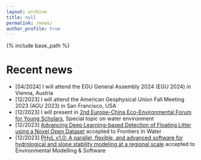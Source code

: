 ```yaml
---
layout: archive
title: null
permalink: /news/
author_profile: true
---
```

{% include base_path %}
# Recent news
- [04/2024] I will attend the EGU General Assembly 2024 (EGU 2024) in Vienna, Austria
- [12/2023] I will attend the American Geophysical Union Fall Meeting 2023 (AGU 2023) in San Francisco, USA
- [12/2023] I will present in [2nd Europe-China Eco-Environmental Forum for Young Scholars](https://eu-cnees.com/english), Special topic on water environment
- [12/2023] [Advancing Deep Learning-based Detection of Floating Litter using a Novel Open Dataset](https://www.frontiersin.org/journals/water/articles/10.3389/frwa.2023.1298465/abstract) accepted to Frontiers In Water
- [12/2023] [PHyL v1.0: A parallel, flexible, and advanced software for hydrological and slope stability modeling at a regional scale](https://doi.org/10.1016/j.envsoft.2023.105882) accepted to Environmental Modelling & Software